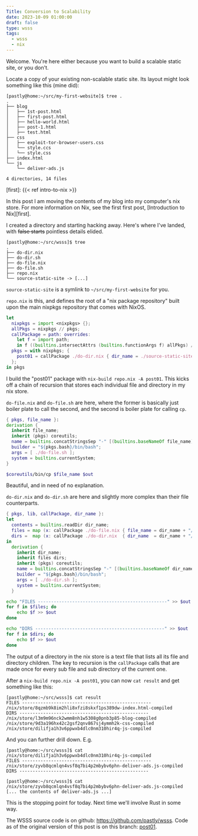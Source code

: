 ```yaml
---
Title: Conversion to Scalability 
date: 2023-10-09 01:00:00
draft: false
type: wsss
tags:
  - wsss
  - nix
---
```


Welcome. You're here either because you want to build a scalable static site,
or you don't.

Locate a copy of your existing non-scalable static site. Its layout might look
something like this (mine did):

```console
[pastly@home:~/src/my-first-website]$ tree .
.
├── blog
│   ├── 1st-post.html
│   ├── first-post.html
│   ├── hello-world.html
│   ├── post-1.html
│   ├── test.html
├── css
│   ├── exploit-tor-browser-users.css
│   └── style.ccs
│   └── style.css
├── index.html
└── js
    └── deliver-ads.js

4 directories, 14 files

```
[first]: {{< ref intro-to-nix >}}

In this post I am moving the contents of my blog into my computer's nix store.
For more information on Nix, see the first first post, [Introduction to
Nix][first].

I created a directory and starting hacking away. Here's where I've landed,
with ~~false starts~~ pointless details elided.

```console
[pastly@home:~/src/wsss]$ tree
.
├── do-dir.nix
├── do-dir.sh
├── do-file.nix
├── do-file.sh
├── repo.nix
└── source-static-site -> [...]
```

`source-static-site` is a symlink to `~/src/my-first-website` for you.

`repo.nix` is this, and defines the root of a "nix package repository" built upon the main
nixpkgs repository that comes with NixOS.

```nix
let
  nixpkgs = import <nixpkgs> {};
  allPkgs = nixpkgs // pkgs;
  callPackage = path: overrides:
    let f = import path;
    in f ((builtins.intersectAttrs (builtins.functionArgs f) allPkgs) // overrides);
  pkgs = with nixpkgs; {
    post01 = callPackage ./do-dir.nix { dir_name = ./source-static-site; };
  };
in pkgs
```

I build the "post01" package with `nix-build repo.nix -A post01`. This kicks off
a chain of recursion that stores each individual file and directory in my nix
store.

`do-file.nix` and `do-file.sh` are here, where the former is basically just
boiler plate to call the second, and the second is boiler plate for calling
`cp`.


```nix
{ pkgs, file_name }:
derivation {
  inherit file_name;
  inherit (pkgs) coreutils;
  name = builtins.concatStringsSep "-" [(builtins.baseNameOf file_name) "compiled"];
  builder = "${pkgs.bash}/bin/bash";
  args = [ ./do-file.sh ];
  system = builtins.currentSystem;
}
```

```bash
$coreutils/bin/cp $file_name $out
```

Beautiful, and in need of no explanation.

`do-dir.nix` and `do-dir.sh` are here and slightly more complex than their file
counterparts.

```nix
{ pkgs, lib, callPackage, dir_name }:
let
  contents = builtins.readDir dir_name;
  files = map (x: callPackage ./do-file.nix { file_name = dir_name + "/${x}"; }) (builtins.attrNames (lib.attrsets.filterAttrs (n: v: v == "regular") contents));
  dirs =  map (x: callPackage ./do-dir.nix  { dir_name  = dir_name + "/${x}"; }) (builtins.attrNames (lib.attrsets.filterAttrs (n: v: v == "directory") contents));
in 
  derivation {
    inherit dir_name;
    inherit files dirs;
    inherit (pkgs) coreutils;
    name = builtins.concatStringsSep "-" [(builtins.baseNameOf dir_name) "compiled"];
    builder = "${pkgs.bash}/bin/bash";
    args = [ ./do-dir.sh ];
    system = builtins.currentSystem;
  }
```

```bash
echo "FILES -------------------------------------------------" >> $out
for f in $files; do
	echo $f >> $out
done

echo "DIRS -------------------------------------------------" >> $out
for f in $dirs; do
	echo $f >> $out
done
```

The output of a directory in the nix store is a text file that lists all its
file and directory children. The key to recursion is the `callPackage` calls
that are made once for every sub file and sub directory of the current one.

After a `nix-build repo.nix -A post01`, you can now `cat result` and get
something like this:

```
[pastly@home:~/src/wsss]$ cat result
FILES -------------------------------------------------
/nix/store/8qzmb9k8im2hli8xfzi8skxf1ps389dw-index.html-compiled
DIRS -------------------------------------------------
/nix/store/l3m9m96nck2wmm8nh1w5308g0pnb3p85-blog-compiled
/nix/store/9d3a196hx42c2gsf2qnv867sj4ymmh2k-css-compiled
/nix/store/dilifja1h3v6ppwxb4dlc0nm310hir4q-js-compiled
```

And you can further drill down. E.g.

```console
[pastly@home:~/src/wsss]$ cat /nix/store/dilifja1h3v6ppwxb4dlc0nm310hir4q-js-compiled
FILES -------------------------------------------------
/nix/store/zyvb8qcmlqn4vsf8q7bi4p2mbybv6phn-deliver-ads.js-compiled
DIRS -------------------------------------------------

[pastly@home:~/src/wsss]$ cat /nix/store/zyvb8qcmlqn4vsf8q7bi4p2mbybv6phn-deliver-ads.js-compiled
[... the contents of deliver-ads.js ...]
```

This is the stopping point for today. Next time we'll involve Rust in some way.

The WSSS source code is on github: <https://github.com/pastly/wsss>.
Code as of the original version of this post is on this branch: [post01](https://github.com/pastly/wsss/tree/post01).
